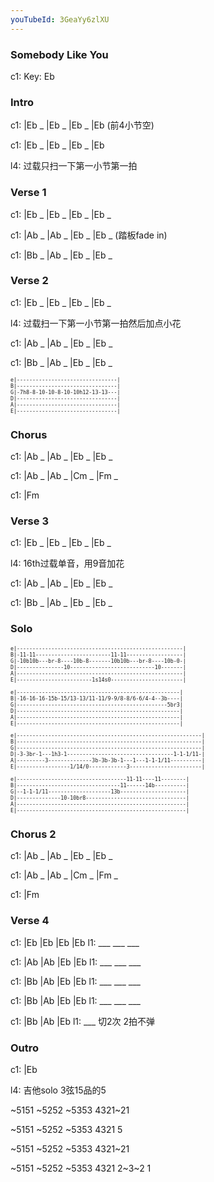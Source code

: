 ```yaml
---
youTubeId: 3GeaYy6zlXU
---
```


### Somebody Like You

c1: Key: Eb

### Intro

c1: |Eb _ |Eb _ |Eb _ |Eb (前4小节空)

c1: |Eb _ |Eb _ |Eb _ |Eb

l4: 过载只扫一下第一小节第一拍

### Verse 1

c1: |Eb _ |Eb _ |Eb _ |Eb _

c1: |Ab _ |Ab _ |Eb _ |Eb _ (踏板fade in)

c1: |Bb _ |Ab _ |Eb _ |Eb _

### Verse 2

c1: |Eb _ |Eb _ |Eb _ |Eb _

l4: 过载扫一下第一小节第一拍然后加点小花

c1: |Ab _ |Ab _ |Eb _ |Eb _

c1: |Bb _ |Ab _ |Eb _ |Eb _

<span style="font-size:0.7em; scroll-snap-stop: always; scroll-snap-align: start;">

```
e|--------------------------------|
B|--------------------------------|
G|-7h8-8-10-10-8-10-10h12-13-13---|
D|--------------------------------|
A|--------------------------------|
E|--------------------------------|
```
</span>

### Chorus

c1: |Ab _ |Ab _ |Eb _ |Eb _

c1: |Ab _ |Ab _ |Cm _ |Fm _

c1: |Fm

### Verse 3

c1: |Eb _ |Eb _ |Eb _ |Eb _

l4: 16th过载单音，用9音加花

c1: |Ab _ |Ab _ |Eb _ |Eb _

c1: |Bb _ |Ab _ |Eb _ |Eb _

### Solo

<span style="font-size:0.7em; scroll-snap-stop: always; scroll-snap-align: start;">

```
e|-----------------------------------------------------|
B|-11-11------------------------11-11------------------|
G|-10b10b---br-8----10b-8-------10b10b---br-8----10b-0-|
D|---------------10---------------------------10-------|
A|-----------------------------------------------------|
E|------------------------1s14s0-----------------------|
```
</span>

<span style="font-size:0.7em; scroll-snap-stop: always; scroll-snap-align: start;">

```
e|----------------------------------------------------|
B|-16-16-16-15b-15/13-13/11-11/9-9/8-8/6-6/4-4--3b----|
G|------------------------------------------------5br3|
D|----------------------------------------------------|
A|----------------------------------------------------|
E|----------------------------------------------------|
```
</span>

<span style="font-size:0.7em; scroll-snap-stop: always; scroll-snap-align: start;">

```
e|-----------------------------------------------------------|
B|-----------------------------------------------------------|
G|-----------------------------------------------------------|
D|-3-3br-1---1h3-1----------------------------------1-1-1/11-|
A|---------3--------------3b-3b-3b-1---1---1-1-1/11----------|
E|-----------------1/14/0------------3-----------------------|
```
</span>

<span style="font-size:0.7em; scroll-snap-stop: always; scroll-snap-align: start;">

```
e|-----------------------------------11-11----11--------|
B|---------------------------------11------14b----------|
G|--1-1-1/11--------------------13b---------------------|
D|--------------10-10br8--------------------------------|
A|------------------------------------------------------|
E|------------------------------------------------------|
```
</span>

### Chorus 2

c1: |Ab _ |Ab _ |Eb _ |Eb _

c1: |Ab _ |Ab _ |Cm _ |Fm _

c1: |Fm

### Verse 4

c1: |Eb |Eb |Eb |Eb
l1:  ___ ___ ___

c1: |Ab |Ab |Eb |Eb
l1:  ___ ___ ___

c1: |Bb |Ab |Eb |Eb
l1:  ___ ___ ___

c1: |Bb |Ab |Eb |Eb
l1:  ___ ___ ___

c1: |Bb |Ab   |Eb
l1:  ___ 切2次 2拍不弹

### Outro

c1: |Eb

l4: 吉他solo 3弦15品的5

~5151 ~5252 ~5353 4321~21

~5151 ~5252 ~5353 4321 5

~5151 ~5252 ~5353 4321~21

~5151 ~5252 ~5353 4321 2~3~2 1
